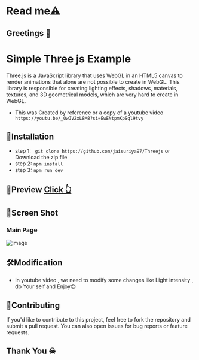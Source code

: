 # Read me⚠ 
## Greetings 💐

# Simple Three js Example
Three.js is a JavaScript library that uses WebGL in an HTML5 canvas to render animations that alone are not possible to create in WebGL. This library is responsible for creating lighting effects, shadows, materials, textures, and 3D geometrical models, which are very hard to create in WebGL.

- This was Created by reference or a copy of a youtube video ``` https://youtu.be/_OwJV2xL8M8?si=EwENtpmKpSql9tvy```
## 🚀Installation
- step 1:
   ``` git clone https://github.com/jaisuriya97/Threejs```
   or 
   Download the zip file
- step 2:
     ``` npm install ```
- step 3:
     ``` npm run dev ```
## 👀Preview [Click 👆](https://threejs-mocha.vercel.app/) 
   
## 📸Screen Shot
   ### Main Page
   ![image](https://github.com/jaisuriya97/Threejs/assets/80122325/d111136a-2358-4e09-8910-357a9e703d33)


## 🛠️Modification
- In youtube video , we need to modify some changes like Light intensity ,  do Your self and Enjoy😊 



## 🤝Contributing

If you'd like to contribute to this project, feel free to fork the repository and submit a pull request. You can also open issues for bug reports or feature requests.

## Thank You ☠
